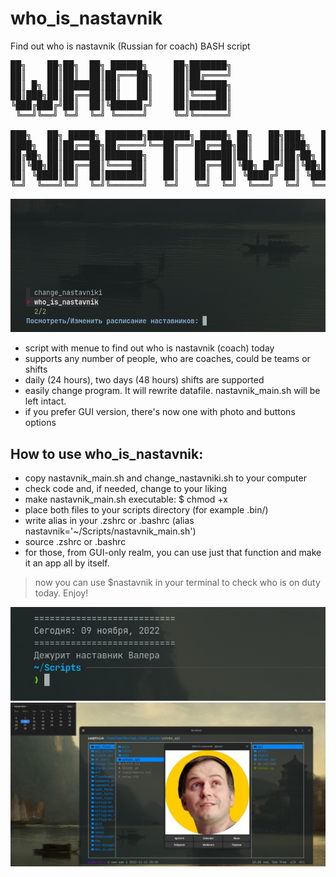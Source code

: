# who_is_nastavnik
Find out who is nastavnik (Russian for coach) BASH script
<pre>
██╗    ██╗██╗  ██╗ ██████╗     ██╗███████╗
██║    ██║██║  ██║██╔═══██╗    ██║██╔════╝
██║ █╗ ██║███████║██║   ██║    ██║███████╗
██║███╗██║██╔══██║██║   ██║    ██║╚════██║
╚███╔███╔╝██║  ██║╚██████╔╝    ██║███████║
 ╚══╝╚══╝ ╚═╝  ╚═╝ ╚═════╝     ╚═╝╚══════╝
                                          
███╗   ██╗ █████╗ ███████╗████████╗ █████╗ ██╗   ██╗███╗   ██╗██╗██╗  ██╗
████╗  ██║██╔══██╗██╔════╝╚══██╔══╝██╔══██╗██║   ██║████╗  ██║██║██║ ██╔╝
██╔██╗ ██║███████║███████╗   ██║   ███████║██║   ██║██╔██╗ ██║██║█████╔╝ 
██║╚██╗██║██╔══██║╚════██║   ██║   ██╔══██║╚██╗ ██╔╝██║╚██╗██║██║██╔═██╗ 
██║ ╚████║██║  ██║███████║   ██║   ██║  ██║ ╚████╔╝ ██║ ╚████║██║██║  ██╗
╚═╝  ╚═══╝╚═╝  ╚═╝╚══════╝   ╚═╝   ╚═╝  ╚═╝  ╚═══╝  ╚═╝  ╚═══╝╚═╝╚═╝  ╚═╝
</pre>

![](https://github.com/sergey-samoylov/who_is_nastavnik/blob/main/nastavniki_1.png)

- script with menue to find out who is nastavnik (coach) today
- supports any number of people, who are coaches, could be teams or shifts
- daily (24 hours), two days (48 hours) shifts are supported
- easily change program. It will rewrite datafile. nastavnik_main.sh will be
  left intact.
- if you prefer GUI version, there's now one with photo and buttons options

## How to use who_is_nastavnik:
- copy nastavnik_main.sh and change_nastavniki.sh to your computer
- check code and, if needed, change to your liking
- make nastavnik_main.sh executable: $ chmod +x
- place both files to your scripts directory (for example .bin/)
- write alias in your .zshrc or .bashrc (alias nastavnik='~/Scripts/nastavnik_main.sh')
- source .zshrc or .bashrc
- for those, from GUI-only realm, you can use just that function and make it
  an app all by itself.

> now you can use $nastavnik in your terminal to check who is on duty today.
> Enjoy!

![](https://github.com/sergey-samoylov/who_is_nastavnik/blob/main/nastavniki3.png)
![](https://github.com/sergey-samoylov/who_is_nastavnik/blob/main/nastavniki_4.png)
